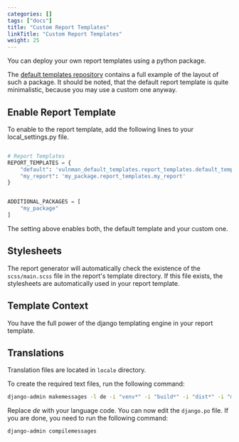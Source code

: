 ```yaml
---
categories: []
tags: ["docs"] 
title: "Custom Report Templates"
linkTitle: "Custom Report Templates"
weight: 25
---
```


You can deploy your own report templates using a python package.

The [default templates repository](https://github.com/vulnman/default-templates) contains a full example of the layout of such a package.
It should be noted, that the default report template is quite minimalistic, because you may use a custom one anyway.

## Enable Report Template
To enable to the report template, add the following lines to your local_settings.py file.

```python

# Report Templates
REPORT_TEMPLATES = {
    "default": 'vulnman_default_templates.report_templates.default_template',
    "my_report": 'my_package.report_templates.my_report'
}


ADDITIONAL_PACKAGES = [
    "my_package"
]
```
The setting above enables both, the default template and your custom one.


## Stylesheets
The report generator will automatically check the existence of the `scss/main.scss` file in the report's template directory.
If this file exists, the stylesheets are automatically used in your report template.


## Template Context
You have the full power of the django templating engine in your report template.


## Translations
Translation files are located in `locale` directory.

To create the required text files, run the following command:

```bash
django-admin makemessages -l de -i "venv*" -i "build*" -i "dist*" -i "my_package.egg-info*"
```
Replace *de* with your language code.
You can now edit the `django.po` file. If you are done, you need to run the following command:

```
django-admin compilemessages
```